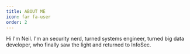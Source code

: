 ```yaml
---
title: ABOUT ME
icon: far fa-user
order: 2
---
```


Hi I'm Neil. I'm an security nerd, turned systems engineer, turned big data developer,
who finally saw the light and returned to InfoSec.
